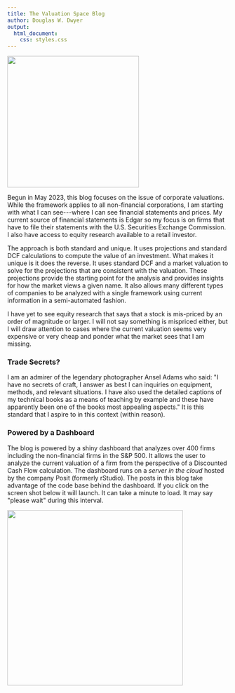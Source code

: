 ```yaml
---
title: The Valuation Space Blog
author: Douglas W. Dwyer
output: 
  html_document:
    css: styles.css
---
```


[<img src="/./about_files/cliff-event7088.jpg" alt=""  height="300px" />](https://www.linkedin.com/in/douglas-dwyer-dd/)


Begun in May 2023, this blog focuses on the issue of corporate valuations. While the framework applies to all non-financial corporations, I am starting with what I can see---where I can see financial statements and prices.  My current source of financial statements is Edgar so my focus is on firms that have to file their statements with the U.S. Securities Exchange Commission. I also have access to equity research available to a retail investor.

The approach is both standard and unique. It uses projections and standard DCF calculations to compute the value of an investment. What makes it unique is it does the reverse.  It uses standard DCF and a market valuation to solve for the projections that are consistent with the valuation. These projections provide the starting point for the analysis and provides insights for how the market views a given name. It also allows many different types of companies to be analyzed with a single framework using current information in a semi-automated fashion.

I have yet to see equity research that says that a stock is mis-priced by an order of magnitude or larger. I will not say something is mispriced either, but I will draw attention to cases where the current valuation seems very expensive or very cheap and ponder what the market sees that I am missing.

### Trade Secrets?

I am an admirer of the legendary photographer Ansel Adams who said: "I have no secrets of craft, I answer as best I can inquiries on equipment, methods, and relevant situations. I have also used the detailed captions of my technical books as a means of teaching by example and these have apparently been one of the books most appealing aspects." It is this standard that I aspire to in this context (within reason).



### Powered by a Dashboard

The blog is powered by a shiny dashboard that analyzes over 400 firms including the non-financial firms in the S&P 500.  It allows the user to analyze the current valuation of a firm from the perspective of a Discounted Cash Flow calculation. The dashboard runs on a _server in the cloud_ hosted by the company Posit (formerly rStudio).  The posts in this blog take advantage of the code base behind the dashboard. If you click on the screen shot below it will launch.  It can take a minute to load.  It may say "please wait" during this interval. 

[<img src="/./docs/ScreenshotDashboard.png" alt="" width="400px"/>](https://rart.shinyapps.io/DWD_DCF/)




